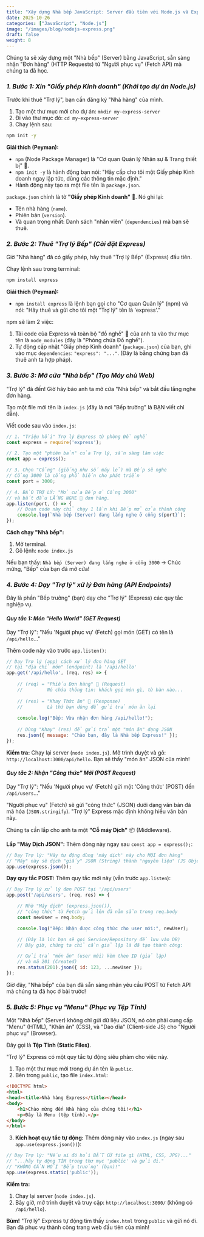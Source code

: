 ```yaml
---
title: "Xây dựng Nhà bếp JavaScript: Server đầu tiên với Node.js và Express"
date: 2025-10-26
categories: ["JavaScript", "Node.js"]
image: "/images/blog/nodejs-express.png"
draft: false
weight: 8
---
```


Chúng ta sẽ xây dựng một "Nhà bếp" (Server) bằng JavaScript, sẵn sàng nhận "Đơn hàng" (HTTP Requests) từ "Người phục vụ" (Fetch API) mà chúng ta đã học.

### *1. Bước 1: Xin "Giấy phép Kinh doanh" (Khởi tạo dự án Node.js)*

Trước khi thuê "Trợ lý", bạn cần đăng ký "Nhà hàng" của mình.

1.  Tạo một thư mục mới cho dự án: `mkdir my-express-server`
2.  Đi vào thư mục đó: `cd my-express-server`
3.  Chạy lệnh sau:

```bash
npm init -y
```

**Giải thích (Peyman):**

*   `npm` (Node Package Manager) là "Cơ quan Quản lý Nhân sự & Trang thiết bị" 👷.
*   `npm init -y` là hành động bạn nói: "Hãy cấp cho tôi một Giấy phép Kinh doanh ngay lập tức, dùng các thông tin mặc định."
*   Hành động này tạo ra một file tên là `package.json`.

`package.json` chính là tờ **"Giấy phép Kinh doanh"** 📜. Nó ghi lại:

*   Tên nhà hàng (`name`).
*   Phiên bản (`version`).
*   Và quan trọng nhất: Danh sách "nhân viên" (`dependencies`) mà bạn sẽ thuê.

### *2. Bước 2: Thuê "Trợ lý Bếp" (Cài đặt Express)*

Giờ "Nhà hàng" đã có giấy phép, hãy thuê "Trợ lý Bếp" (Express) đầu tiên.

Chạy lệnh sau trong terminal:

```bash
npm install express
```

**Giải thích (Peyman):**

*   `npm install express` là lệnh bạn gọi cho "Cơ quan Quản lý" (npm) và nói: "Hãy thuê và gửi cho tôi một "Trợ lý" tên là 'express'."

npm sẽ làm 2 việc:

1.  Tải code của Express và toàn bộ "đồ nghề" 🔧 của anh ta vào thư mục tên là `node_modules` (đây là "Phòng chứa Đồ nghề").
2.  Tự động cập nhật "Giấy phép Kinh doanh" (`package.json`) của bạn, ghi vào mục `dependencies`: `"express": "..."`. (Đây là bằng chứng bạn đã thuê anh ta hợp pháp).

### *3. Bước 3: Mở cửa "Nhà bếp" (Tạo Máy chủ Web)*

"Trợ lý" đã đến! Giờ hãy bảo anh ta mở cửa "Nhà bếp" và bắt đầu lắng nghe đơn hàng.

Tạo một file mới tên là `index.js` (đây là nơi "Bếp trưởng" là BẠN viết chỉ dẫn).

Viết code sau vào `index.js`:

```javascript
// 1. "Triệu hồi" Trợ lý Express từ phòng Đồ nghề
const express = require('express');

// 2. Tạo một "phiên bản" của Trợ lý, sẵn sàng làm việc
const app = express();

// 3. Chọn "Cổng" (giống như số máy lẻ) mà Bếp sẽ nghe
// Cổng 3000 là cổng phổ biến cho phát triển
const port = 3000;

// 4. BẢO TRỢ LÝ: "Mở cửa Bếp ở Cổng 3000"
// và bắt đầu LẮNG NGHE 🔔 đơn hàng.
app.listen(port, () => {
    // Đoạn code này chỉ chạy 1 lần khi Bếp mở cửa thành công
    console.log(`Nhà bếp (Server) đang lắng nghe ở cổng ${port}`);
});
```

**Cách chạy "Nhà bếp":**

1.  Mở terminal.
2.  Gõ lệnh: `node index.js`

Nếu bạn thấy: `Nhà bếp (Server) đang lắng nghe ở cổng 3000` -> Chúc mừng, "Bếp" của bạn đã mở cửa!

### *4. Bước 4: Dạy "Trợ lý" xử lý Đơn hàng (API Endpoints)*

Đây là phần "Bếp trưởng" (bạn) dạy cho "Trợ lý" (Express) các quy tắc nghiệp vụ.

#### *Quy tắc 1: Món "Hello World" (GET Request)*

Dạy "Trợ lý": "Nếu 'Người phục vụ' (Fetch) gọi món (GET) có tên là `/api/hello`..."

Thêm code này vào trước `app.listen()`:

```javascript
// Dạy Trợ lý (app) cách xử lý đơn hàng GET
// tại "địa chỉ món" (endpoint) là '/api/hello'
app.get('/api/hello', (req, res) => {
    
    // (req) = "Phiếu Đơn hàng" 📝 (Request)
    //         Nó chứa thông tin: khách gọi món gì, từ bàn nào...
    
    // (res) = "Khay Thức ăn" 🍲 (Response)
    //         Là thứ bạn dùng để gửi trả món ăn lại
    
    console.log("Bếp: Vừa nhận đơn hàng /api/hello!");
    
    // Dùng "Khay" (res) để gửi trả một "món ăn" dạng JSON
    res.json({ message: "Chào bạn, đây là Nhà bếp Express!" });
});
```

**Kiểm tra:** Chạy lại server (`node index.js`). Mở trình duyệt và gõ: `http://localhost:3000/api/hello`. Bạn sẽ thấy "món ăn" JSON của mình!

#### *Quy tắc 2: Nhận "Công thức" Mới (POST Request)*

Dạy "Trợ lý": "Nếu 'Người phục vụ' (Fetch) gửi một 'Công thức' (POST) đến `/api/users`..."

"Người phục vụ" (Fetch) sẽ gửi "công thức" (JSON) dưới dạng văn bản đã mã hóa (`JSON.stringify`). "Trợ lý" Express mặc định không hiểu văn bản này.

Chúng ta cần lắp cho anh ta một **"Cỗ máy Dịch"** 📦 (Middleware).

**Lắp "Máy Dịch JSON":** Thêm dòng này ngay sau `const app = express();`:

```javascript
// Dạy Trợ lý: "Hãy tự động dùng 'máy dịch' này cho MỌI đơn hàng"
// "Máy" này sẽ dịch "giấy" JSON (String) thành "nguyên liệu" (JS Object)
app.use(express.json()); 
```

**Dạy quy tắc POST:** Thêm quy tắc mới này (vẫn trước `app.listen`):

```javascript
// Dạy Trợ lý xử lý đơn POST tại '/api/users'
app.post('/api/users', (req, res) => {

    // Nhờ "Máy dịch" (express.json()),
    // "công thức" từ Fetch gửi lên đã nằm sẵn trong req.body
    const newUser = req.body; 

    console.log("Bếp: Nhận được công thức cho user mới:", newUser);

    // (Đây là lúc bạn sẽ gọi Service/Repository để lưu vào DB)
    // Bây giờ, chúng ta chỉ cần giả lập là đã tạo thành công:

    // Gửi trả "món ăn" (user mới) kèm theo ID (giả lập)
    // và mã 201 (Created)
    res.status(201).json({ id: 123, ...newUser });
});
```

Giờ đây, "Nhà bếp" của bạn đã sẵn sàng nhận yêu cầu POST từ Fetch API mà chúng ta đã học ở bài trước!

### *5. Bước 5: Phục vụ "Menu" (Phục vụ Tệp Tĩnh)*

Một "Nhà bếp" (Server) không chỉ gửi dữ liệu JSON, nó còn phải cung cấp "Menu" (HTML), "Khăn ăn" (CSS), và "Dao dĩa" (Client-side JS) cho "Người phục vụ" (Browser).

Đây gọi là **Tệp Tĩnh (Static Files)**.

"Trợ lý" Express có một quy tắc tự động siêu phàm cho việc này.

1.  Tạo một thư mục mới trong dự án tên là `public`.
2.  Bên trong `public`, tạo file `index.html`:

```html
<!DOCTYPE html>
<html>
<head><title>Nhà hàng Express</title></head>
<body>
    <h1>Chào mừng đến Nhà hàng của chúng tôi!</h1>
    <p>Đây là Menu (tệp tĩnh).</p>
</body>
</html>
```

3.  **Kích hoạt quy tắc tự động:** Thêm dòng này vào `index.js` (ngay sau `app.use(express.json())`):

```javascript
// Dạy Trợ lý: "Nếu ai đó hỏi BẤT CỨ file gì (HTML, CSS, JPG)..."
// "...hãy tự động TÌM trong thư mục 'public' và gửi đi."
// "KHÔNG CẦN HỎI 'Bếp trưởng' (bạn)!"
app.use(express.static('public'));
```

**Kiểm tra:**

1.  Chạy lại server (`node index.js`).
2.  Bây giờ, mở trình duyệt và truy cập: `http://localhost:3000/` (không có `/api/hello`).

**Bùm!** "Trợ lý" Express tự động tìm thấy `index.html` trong `public` và gửi nó đi. Bạn đã phục vụ thành công trang web đầu tiên của mình!

